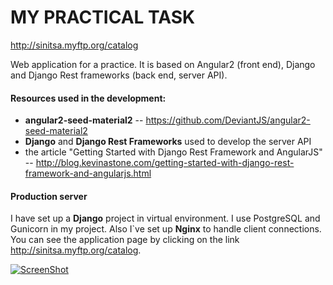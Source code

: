 
# MY PRACTICAL TASK
http://sinitsa.myftp.org/catalog

Web application for a practice. It is based on Angular2 (front end), Django and Django Rest 
frameworks (back end, server API).



#### Resources used in the development:

*  **angular2-seed-material2** -- https://github.com/DeviantJS/angular2-seed-material2
*  **Django** and **Django Rest Frameworks** used to develop the server API
*  the article "Getting Started with Django Rest Framework and AngularJS" --
   http://blog.kevinastone.com/getting-started-with-django-rest-framework-and-angularjs.html
 
 
#### Production server 

I have set up a **Django** project in virtual environment. I use PostgreSQL and Gunicorn 
in my project. Also I`ve set up **Nginx** to handle client connections. You can see the 
application page by clicking on the link http://sinitsa.myftp.org/catalog.

[![ScreenShot](https://raw.github.com/GabLeRoux/WebMole/master/ressources/WebMole_Youtube_Video.png)](https://youtu.be/gyhYxRbOFMw)
